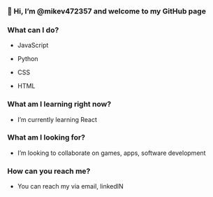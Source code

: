 ### 👋 Hi, I’m @mikev472357 and welcome to my GitHub page

### What can I do?
- JavaScript

- Python

- CSS

- HTML

### What am I learning right now?
- I’m currently learning React

### What am I looking for?
- I’m looking to collaborate on games, apps, software development

### How can you reach me?
- You can reach my via email, linkedIN
